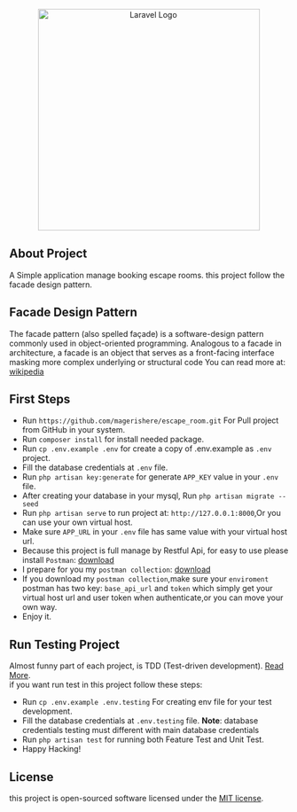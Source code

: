 <p align="center"><a href="https://laravel.com" target="_blank"><img src="https://raw.githubusercontent.com/laravel/art/master/logo-lockup/5%20SVG/2%20CMYK/1%20Full%20Color/laravel-logolockup-cmyk-red.svg" width="400" alt="Laravel Logo"></a></p>

## About Project

A Simple application manage booking escape rooms.
this project follow the facade design pattern.

## Facade Design Pattern

The facade pattern (also spelled façade) is a software-design pattern commonly used in object-oriented programming.
Analogous to a facade in architecture, a facade is an object that serves as a front-facing interface masking more
complex underlying or structural code
You can read more at: [wikipedia](https://en.wikipedia.org/wiki/Facade_pattern)

## First Steps

- Run `https://github.com/magerishere/escape_room.git` For Pull project from GitHub in your system.
- Run `composer install` for install needed package.
- Run `cp .env.example .env` for create a copy of .env.example as `.env` project.
- Fill the database credentials at `.env` file.
- Run `php artisan key:generate` for generate `APP_KEY` value in your `.env` file.
- After creating your database in your mysql, Run `php artisan migrate --seed`
- Run `php artisan serve` to run project at: `http://127.0.0.1:8000`,Or you can use your own virtual host.
- Make sure `APP_URL` in your `.env` file has same value with your virtual host url.
- Because this project is full manage by Restful Api, for easy to use please
  install `Postman`: [download](https://www.postman.com/downloads/)
- I prepare for you
  my `postman collection`: [download](https://github.com/magerishere/escape_room/blob/master/public/escape_room.postman_collection)
- If you download my `postman collection`,make sure your `enviroment` postman has two key: `base_api_url` and `token`
  which simply get your virtual host url and user token when authenticate,or you
  can move your own way.
- Enjoy it.

## Run Testing Project

Almost funny part of each project, is TDD (Test-driven
development). [Read More](https://en.wikipedia.org/wiki/Test-driven_development).
<br>
if you want run test in this project follow these steps:

- Run `cp .env.example .env.testing` For creating env file for your test development.
- Fill the database credentials at `.env.testing` file. **Note**: database credentials testing must different with main
  database credentials
- Run `php artisan test` for running both Feature Test and Unit Test.
- Happy Hacking!

## License

this project is open-sourced software licensed under the [MIT license](https://opensource.org/licenses/MIT).
